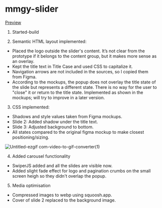 # mmgy-slider

[Preview](https://kanatov.github.io/mmgy-slider/)

1. Started-build

2. Semantic HTML layout implemented:

- Placed the logo outside the slider's content. It’s not clear from the prototype if it belongs to the content group, but it makes more sense as an overlay.
- Kept the title text in Title Case and used CSS to capitalize it.
- Navigation arrows are not included in the sources, so I copied them from Figma.
- According to the mockups, the popup does not overlay the title state of the slide but represents a different state. There is no way for the user to "close" it or return to the title state. Implemented as shown in the mockups; will try to improve in a later version.

3. CSS implemented:

- Shadows and style values taken from Figma mockups.
- Slide 2: Added shadow under the title text.
- Slide 3: Adjusted background to bottom.
- All states compared to the original figma mockup to make closest positioning/sizing. 

![Untitled-ezgif com-video-to-gif-converter(1)](https://github.com/kanatov/mmgy-slider/assets/11691309/d79c2974-a6b8-48cf-9ec8-c91ed2bc0679)

4. Added carousel functionality

- SwiperJS added and all the slides are visible now.
- Added slight fade effect for logo and pagination crumbs on the small screen heigh so they didn't overlap the popup.

5. Media optimisation

- Compressed images to webp using squoosh.app.
- Cover of slide 2 replaced to the background image.